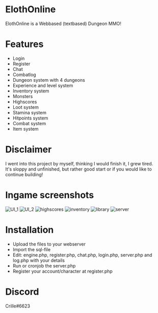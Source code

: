 # ElothOnline
ElothOnline is a Webbased (textbased) Dungeon MMO!

# Features
* Login
* Register
* Chat
* Combatlog
* Dungeon system with 4 dungeons
* Experience and level system
* Inventory system
* Monsters
* Highscores
* Loot system
* Stamina system
* Hitpoints system
* Combat system
* Item system


# Disclaimer
I went into this project by myself, thinking I would finish it, I grew tired.<br>
It's sloppy and unfinished, but rather good start or if you would like to continue building!

# Ingame screenshots
![UI_1](https://user-images.githubusercontent.com/20803604/215297009-55400bcc-03ad-45eb-8a28-61ea321247a2.PNG)
![UI_2](https://user-images.githubusercontent.com/20803604/215297010-5bcecc3d-4763-4912-bd8c-6ca30edbd37c.PNG)
![highscores](https://user-images.githubusercontent.com/20803604/215297301-d61704c9-7e1a-4df0-b1d4-0cbea936ab0f.PNG)
![inventory](https://user-images.githubusercontent.com/20803604/215297005-508d0f90-c858-46a0-a3cb-887129f34eef.PNG)
![library](https://user-images.githubusercontent.com/20803604/215297007-b50045d0-7e88-4718-af6a-3eb7395f0af7.PNG)
![server](https://user-images.githubusercontent.com/20803604/215297008-bcb9b38d-bcce-4f67-ab9b-7f913d657b32.PNG)



# Installation
* Upload the files to your webserver
* Import the sql-file
* Edit: engine.php, register.php, chat.php, login.php, server.php and log.php with your details
* Run or cronjob the server.php
* Register your account/character at register.php

# Discord
Crille#6623
